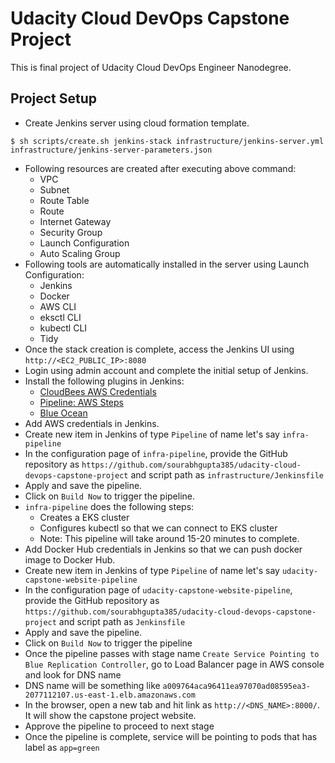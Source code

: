 # Udacity Cloud DevOps Capstone Project

This is final project of Udacity Cloud DevOps Engineer Nanodegree.

## Project Setup

-   Create Jenkins server using cloud formation template.

```
$ sh scripts/create.sh jenkins-stack infrastructure/jenkins-server.yml infrastructure/jenkins-server-parameters.json
```

-   Following resources are created after executing above command:
    -   VPC
    -   Subnet
    -   Route Table
    -   Route
    -   Internet Gateway
    -   Security Group
    -   Launch Configuration
    -   Auto Scaling Group
-   Following tools are automatically installed in the server using Launch Configuration:
    -   Jenkins
    -   Docker
    -   AWS CLI
    -   eksctl CLI
    -   kubectl CLI
    -   Tidy
-   Once the stack creation is complete, access the Jenkins UI using `http://<EC2_PUBLIC_IP>:8080`
-   Login using admin account and complete the initial setup of Jenkins.
-   Install the following plugins in Jenkins:
    -   [CloudBees AWS Credentials](https://plugins.jenkins.io/aws-credentials/)
    -   [Pipeline: AWS Steps](https://plugins.jenkins.io/pipeline-aws/)
    -   [Blue Ocean](https://plugins.jenkins.io/blueocean/)
-   Add AWS credentials in Jenkins.
-   Create new item in Jenkins of type `Pipeline` of name let's say `infra-pipeline`
-   In the configuration page of `infra-pipeline`, provide the GitHub repository as `https://github.com/sourabhgupta385/udacity-cloud-devops-capstone-project` and script path as `infrastructure/Jenkinsfile`
-   Apply and save the pipeline.
-   Click on `Build Now` to trigger the pipeline.
-   `infra-pipeline` does the following steps:
    -   Creates a EKS cluster
    -   Configures kubectl so that we can connect to EKS cluster
    -   Note: This pipeline will take around 15-20 minutes to complete.
-   Add Docker Hub credentials in Jenkins so that we can push docker image to Docker Hub.
-   Create new item in Jenkins of type `Pipeline` of name let's say `udacity-capstone-website-pipeline`
-   In the configuration page of `udacity-capstone-website-pipeline`, provide the GitHub repository as `https://github.com/sourabhgupta385/udacity-cloud-devops-capstone-project` and script path as `Jenkinsfile`
-   Apply and save the pipeline.
-   Click on `Build Now` to trigger the pipeline
-   Once the pipeline passes with stage name `Create Service Pointing to Blue Replication Controller`, go to Load Balancer page in AWS console and look for DNS name
-   DNS name will be something like `a009764aca96411ea97070ad08595ea3-2077112107.us-east-1.elb.amazonaws.com`
-   In the browser, open a new tab and hit link as `http://<DNS_NAME>:8000/`. It will show the capstone project website.
-   Approve the pipeline to proceed to next stage
-   Once the pipeline is complete, service will be pointing to pods that has label as `app=green`
